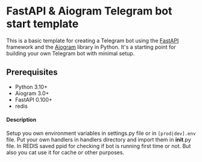 # FastAPI & Aiogram Telegram bot start template

This is a basic template for creating a Telegram bot using the [FastAPI](https://github.com/tiangolo/fastapi) framework and the [Aiogram](https://github.com/aiogram/aiogram) library in Python. It's a starting point for building your own Telegram bot with minimal setup.

## Prerequisites

- Python 3.10+
- Aiogram 3.0+
- FastAPI 0.100+
- redis

#### Description

Setup you own environment variables in settings.py file or in `[prod|dev].env` file. Put your own handlers in handlers directory and import them in __init__.py file. In REDIS saved ppid for checking if bot is running first time or not. But also you cat use it for cache or other purposes.